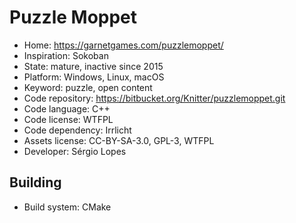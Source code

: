 # Puzzle Moppet

- Home: https://garnetgames.com/puzzlemoppet/
- Inspiration: Sokoban
- State: mature, inactive since 2015
- Platform: Windows, Linux, macOS
- Keyword: puzzle, open content
- Code repository: https://bitbucket.org/Knitter/puzzlemoppet.git
- Code language: C++
- Code license: WTFPL
- Code dependency: Irrlicht
- Assets license: CC-BY-SA-3.0, GPL-3, WTFPL
- Developer: Sérgio Lopes

## Building

- Build system: CMake
